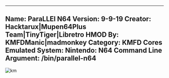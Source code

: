-----------------------
Name: ParaLLEl N64
Version: 9-9-19
Creator: Hacktarux|Mupen64Plus Team|TinyTiger|Libretro
HMOD By: KMFDManic|madmonkey
Category: KMFD Cores
Emulated System: Nintendo: N64
Command Line Argument: /bin/parallel-n64
-----------------------
![km](https://i.imgur.com/k8C8qrJ.png)
